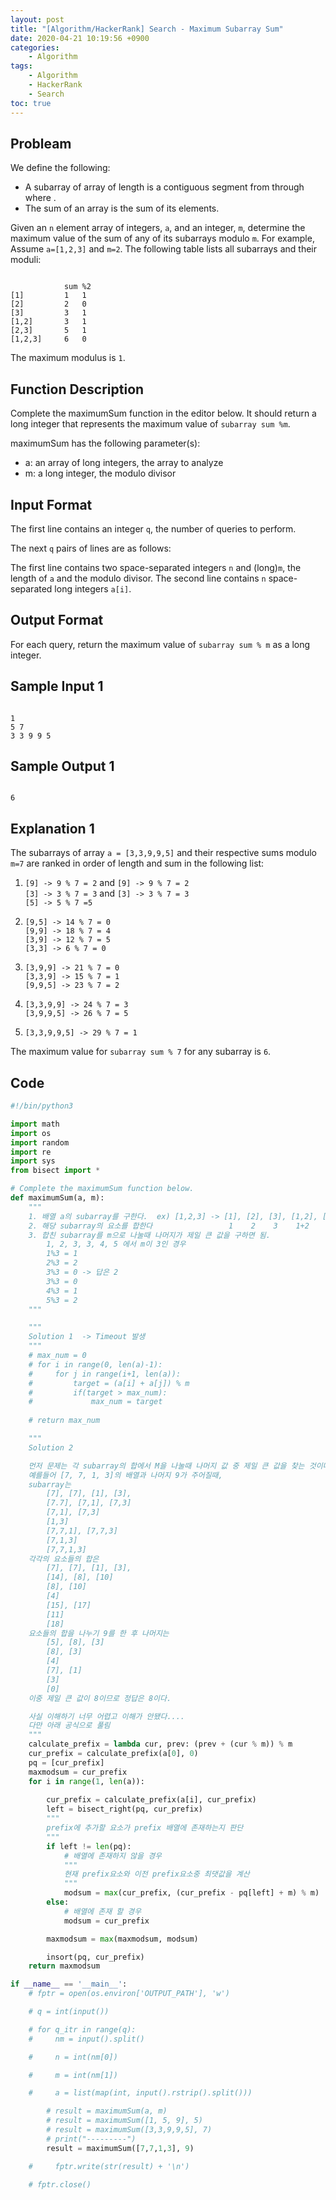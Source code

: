 ```yaml
---
layout: post
title: "[Algorithm/HackerRank] Search - Maximum Subarray Sum"
date: 2020-04-21 10:19:56 +0900
categories: 
    - Algorithm
tags:
    - Algorithm
    - HackerRank
    - Search
toc: true
---
```


<!-- more -->


## Probleam
We define the following:
- A subarray of array  of length  is a contiguous segment from  through  where .
- The sum of an array is the sum of its elements.

Given an `n` element array of integers, `a`, and an integer, `m`, determine the maximum value of the sum of any of its subarrays modulo `m`. For example, Assume `a=[1,2,3]` and `m=2`. The following table lists all subarrays and their moduli:
```

		    sum	%2
[1]		    1	1
[2]		    2	0
[3]		    3	1
[1,2]		3	1
[2,3]		5	1
[1,2,3]		6	0
```

The maximum modulus is `1`.

## Function Description
Complete the maximumSum function in the editor below. It should return a long integer that represents the maximum value of `subarray sum %m`.

maximumSum has the following parameter(s):
- a: an array of long integers, the array to analyze
- m: a long integer, the modulo divisor


## Input Format
The first line contains an integer `q`, the number of queries to perform.

The next `q` pairs of lines are as follows:

The first line contains two space-separated integers `n` and (long)`m`, the length of `a` and the modulo divisor.
The second line contains `n` space-separated long integers `a[i]`.

## Output Format
For each query, return the maximum value of `subarray sum % m` as a long integer.

## Sample Input 1
```

1
5 7
3 3 9 9 5
```


## Sample Output 1
```

6
```


## Explanation 1
The subarrays of array `a = [3,3,9,9,5]` and their respective sums modulo `m=7` are ranked in order of length and sum in the following list:
1. `[9] -> 9 % 7 = 2` and `[9] -> 9 % 7 = 2`<br>
    `[3] -> 3 % 7 = 3` and `[3] -> 3 % 7 = 3`<br>
    `[5] -> 5 % 7 =5`

2. `[9,5] -> 14 % 7 = 0`<br>
    `[9,9] -> 18 % 7 = 4`<br>
    `[3,9] -> 12 % 7 = 5`<br>
    `[3,3] -> 6 % 7 = 0`

3. `[3,9,9] -> 21 % 7 = 0`<br>
    `[3,3,9] -> 15 % 7 = 1`<br>
    `[9,9,5] -> 23 % 7 = 2`<br>

4. `[3,3,9,9] -> 24 % 7 = 3`<br>
    `[3,9,9,5] -> 26 % 7 = 5`<br>

5. `[3,3,9,9,5] -> 29 % 7 = 1`

The maximum value for `subarray sum % 7` for any subarray is `6`.

## Code

```python
#!/bin/python3

import math
import os
import random
import re
import sys
from bisect import *

# Complete the maximumSum function below.
def maximumSum(a, m):
    """
    1. 배열 a의 subarray를 구한다.  ex) [1,2,3] -> [1], [2], [3], [1,2], [1,3], [2,3]
    2. 해당 subarray의 요소를 합한다                 1    2    3    1+2     1+3   2+3
    3. 합친 subarray를 m으로 나눌때 나머지가 제일 큰 값을 구하면 됨.
        1, 2, 3, 3, 4, 5 에서 m이 3인 경우
        1%3 = 1
        2%3 = 2
        3%3 = 0 -> 답은 2
        3%3 = 0
        4%3 = 1
        5%3 = 2
    """

    """
    Solution 1  -> Timeout 발생
    """
    # max_num = 0
    # for i in range(0, len(a)-1):
    #     for j in range(i+1, len(a)):
    #         target = (a[i] + a[j]) % m
    #         if(target > max_num):
    #             max_num = target
    
    # return max_num

    """
    Solution 2

    먼저 문제는 각 subarray의 합에서 M을 나눌때 나머지 값 중 제일 큰 값을 찾는 것이다.
    예를들어 [7, 7, 1, 3]의 배열과 나머지 9가 주어질때,
    subarray는 
        [7], [7], [1], [3],
        [7.7], [7,1], [7,3]
        [7,1], [7,3]
        [1,3]
        [7,7,1], [7,7,3]
        [7,1,3]
        [7,7,1,3]
    각각의 요소들의 합은
        [7], [7], [1], [3],
        [14], [8], [10]
        [8], [10]
        [4]
        [15], [17]
        [11]
        [18]
    요소들의 합을 나누기 9를 한 후 나머지는
        [5], [8], [3]
        [8], [3]
        [4]
        [7], [1]
        [3]
        [0]
    이중 제일 큰 값이 8이므로 정답은 8이다.

    사실 이해하기 너무 어렵고 이해가 안됐다....
    다만 아래 공식으로 풀림
    """
    calculate_prefix = lambda cur, prev: (prev + (cur % m)) % m
    cur_prefix = calculate_prefix(a[0], 0)
    pq = [cur_prefix]
    maxmodsum = cur_prefix
    for i in range(1, len(a)):
        
        cur_prefix = calculate_prefix(a[i], cur_prefix)
        left = bisect_right(pq, cur_prefix)
        """
        prefix에 추가할 요소가 prefix 배열에 존재하는지 판단
        """
        if left != len(pq):
            # 배열에 존재하지 않을 경우
            """
            현재 prefix요소와 이전 prefix요소중 최댓값을 계산
            """
            modsum = max(cur_prefix, (cur_prefix - pq[left] + m) % m)
        else:
            # 배열에 존재 할 경우
            modsum = cur_prefix

        maxmodsum = max(maxmodsum, modsum)

        insort(pq, cur_prefix)
    return maxmodsum

if __name__ == '__main__':
    # fptr = open(os.environ['OUTPUT_PATH'], 'w')

    # q = int(input())

    # for q_itr in range(q):
    #     nm = input().split()

    #     n = int(nm[0])

    #     m = int(nm[1])

    #     a = list(map(int, input().rstrip().split()))

        # result = maximumSum(a, m)
        # result = maximumSum([1, 5, 9], 5)
        # result = maximumSum([3,3,9,9,5], 7)
        # print("---------")
        result = maximumSum([7,7,1,3], 9)

    #     fptr.write(str(result) + '\n')

    # fptr.close()
```
